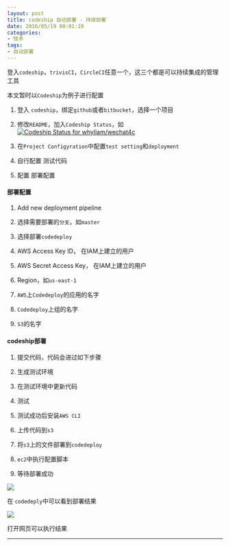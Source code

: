 ```yaml
---
layout: post
title: codeship 自动部署 - 持续部署
date: 2016/05/19 00:01:19
categories: 
- 技术
tags: 
- 自动部署
---
```


登入`codeship`，`trivisCI`，`CircleCI`任意一个，这三个都是可以持续集成的管理工具

本文暂时以`Codeship`为例子进行配置

1. 登入 `codeship`，绑定`github`或者`bitbucket`，选择一个项目

2. 修改`README`，加入`Codeship Status`，如 [ ![Codeship Status for whyliam/wechat4c](https://codeship.com/projects/e8ac4df0-fdd6-0133-2857-0a77685148eb/status?branch=Develop)](https://codeship.com/projects/152315)

3. 在`Project Configyration`中配置`test setting`和`deployment`

4. 自行配置 测试代码

5. 配置 部署配置

#### 部署配置

1. Add new deployment pipeline

2. 选择需要部署的`分支`，如`master`

3. 选择部署`codedeploy`

4. AWS Access Key ID， 在IAM上建立的用户

5. AWS Secret Access Key， 在IAM上建立的用户

6. Region，如`us-east-1`

7. `AWS`上`Codedeploy`的应用的名字

8. `Codedeploy`上组的名字

9. `S3`的名字

#### codeship部署

1. 提交代码，代码会进过如下步骤

2. 生成测试环境

3. 在测试环境中更新代码

4. 测试

5. 测试成功后安装`AWS CLI`

6. 上传代码到`s3`

7. 将`s3`上的文件部署到`codedeploy`

8. `ec2`中执行配置脚本

9. 等待部署成功

![](https://ww1.sinaimg.cn/large/48910e01gw1f40jg5yqayj20ov0fl41v.jpg)

在 `codedeply`中可以看到部署结果

![](https://ww1.sinaimg.cn/large/48910e01gw1f40j0zdgsaj20zh06z3zq.jpg)

打开网页可以执行结果

----------
